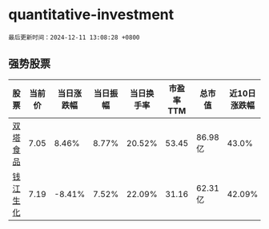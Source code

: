 # quantitative-investment

`最后更新时间：2024-12-11 13:08:28 +0800`

## 强势股票

|股票|当前价|当日涨跌幅|当日振幅|当日换手率|市盈率TTM|总市值|近10日涨跌幅|
|----|----|----|----|----|----|----|----|
|[双塔食品](https://xueqiu.com/S/SZ002481)|7.05|8.46%|8.77%|20.52%|53.45|86.98亿|43.0%|
|[钱江生化](https://xueqiu.com/S/SH600796)|7.19|-8.41%|7.52%|22.09%|31.16|62.31亿|42.09%|
